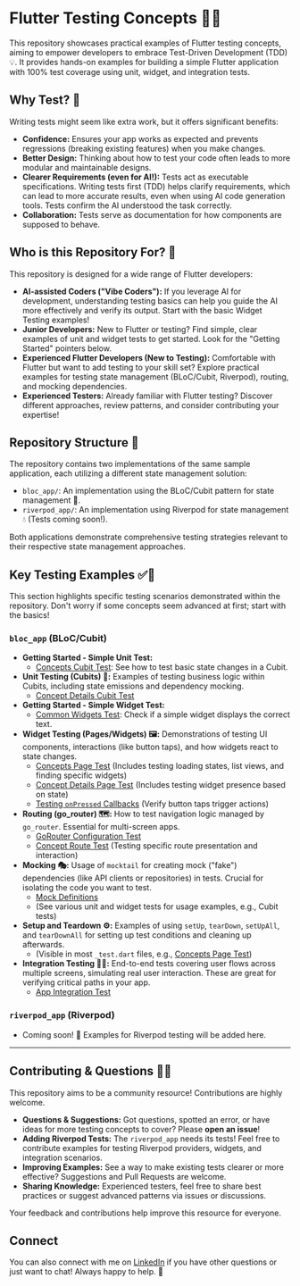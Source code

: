 # Flutter Testing Concepts 🧪🎯

This repository showcases practical examples of Flutter testing concepts, aiming to empower developers to embrace Test-Driven Development (TDD) 💡. It provides hands-on examples for building a simple Flutter application with 100% test coverage using unit, widget, and integration tests.

## Why Test? 🤔

Writing tests might seem like extra work, but it offers significant benefits:

*  **Confidence:** Ensures your app works as expected and prevents regressions (breaking existing features) when you make changes.
*  **Better Design:** Thinking about how to test your code often leads to more modular and maintainable designs.
*  **Clearer Requirements (even for AI!):** Tests act as executable specifications. Writing tests first (TDD) helps clarify requirements, which can lead to more accurate results, even when using AI code generation tools. Tests confirm the AI understood the task correctly.
*  **Collaboration:** Tests serve as documentation for how components are supposed to behave.

## Who is this Repository For? 👥

This repository is designed for a wide range of Flutter developers:

*  **AI-assisted Coders ("Vibe Coders"):** If you leverage AI for development, understanding testing basics can help you guide the AI more effectively and verify its output. Start with the basic Widget Testing examples!
*  **Junior Developers:** New to Flutter or testing? Find simple, clear examples of unit and widget tests to get started. Look for the "Getting Started" pointers below.
*  **Experienced Flutter Developers (New to Testing):** Comfortable with Flutter but want to add testing to your skill set? Explore practical examples for testing state management (BLoC/Cubit, Riverpod), routing, and mocking dependencies.
*  **Experienced Testers:** Already familiar with Flutter testing? Discover different approaches, review patterns, and consider contributing your expertise!

## Repository Structure 📁

The repository contains two implementations of the same sample application, each utilizing a different state management solution:

*  `bloc_app/`: An implementation using the BLoC/Cubit pattern for state management 🧱.
*  `riverpod_app/`: An implementation using Riverpod for state management 💧 (Tests coming soon!).

Both applications demonstrate comprehensive testing strategies relevant to their respective state management approaches.

## Key Testing Examples ✅🔬

This section highlights specific testing scenarios demonstrated within the repository. Don't worry if some concepts seem advanced at first; start with the basics!

### `bloc_app` (BLoC/Cubit)

*  **Getting Started - Simple Unit Test:**
   *  [Concepts Cubit Test](bloc_app/test/features/concepts/cubit/concepts_cubit_test.dart): See how to test basic state changes in a Cubit.
*  **Unit Testing (Cubits) 🧩:** Examples of testing business logic within Cubits, including state emissions and dependency mocking.
   *  [Concept Details Cubit Test](bloc_app/test/features/concept/cubit/concept_cubit_test.dart)
*  **Getting Started - Simple Widget Test:**
   *  [Common Widgets Test](bloc_app/test/common/widgets/app_bar_test.dart): Check if a simple widget displays the correct text.
*  **Widget Testing (Pages/Widgets) 🖼️:** Demonstrations of testing UI components, interactions (like button taps), and how widgets react to state changes.
   *  [Concepts Page Test](bloc_app/test/features/concepts/view/concepts_page_test.dart) (Includes testing loading states, list views, and finding specific widgets)
   *  [Concept Details Page Test](bloc_app/test/features/concept/view/concept_page_test.dart) (Includes testing widget presence based on state)
   *  [Testing `onPressed` Callbacks](bloc_app/test/features/challenges/challenge/view/widgets/answer_button_test.dart) (Verify button taps trigger actions)
*  **Routing (go_router) 🗺️:** How to test navigation logic managed by `go_router`. Essential for multi-screen apps.
   *  [GoRouter Configuration Test](bloc_app/test/routing/go_router_test.dart)
   *  [Concept Route Test](bloc_app/test/features/concept/concept_route_test.dart) (Testing specific route presentation and interaction)
*  **Mocking 🎭:** Usage of `mocktail` for creating mock ("fake") dependencies (like API clients or repositories) in tests. Crucial for isolating the code you want to test.
   *  [Mock Definitions](bloc_app/test/mocks.dart)
   *  (See various unit and widget tests for usage examples, e.g., Cubit tests)
*  **Setup and Teardown ⚙️:** Examples of using `setUp`, `tearDown`, `setUpAll`, and `tearDownAll` for setting up test conditions and cleaning up afterwards.
   *  (Visible in most `_test.dart` files, e.g., [Concepts Page Test](bloc_app/test/features/concepts/view/concepts_page_test.dart))
*  **Integration Testing 🔗🚀:** End-to-end tests covering user flows across multiple screens, simulating real user interaction. These are great for verifying critical paths in your app.
   *  [App Integration Test](bloc_app/integration_test/app_test.dart)

### `riverpod_app` (Riverpod)

*  Coming soon! 🚧 Examples for Riverpod testing will be added here.

---

## Contributing & Questions 🤔💡

This repository aims to be a community resource! Contributions are highly welcome.

*  **Questions & Suggestions:** Got questions, spotted an error, or have ideas for more testing concepts to cover? Please **open an issue**!
*  **Adding Riverpod Tests:** The `riverpod_app` needs its tests! Feel free to contribute examples for testing Riverpod providers, widgets, and integration scenarios.
*  **Improving Examples:** See a way to make existing tests clearer or more effective? Suggestions and Pull Requests are welcome.
*  **Sharing Knowledge:** Experienced testers, feel free to share best practices or suggest advanced patterns via issues or discussions.

Your feedback and contributions help improve this resource for everyone.

## Connect

You can also connect with me on [LinkedIn](https://www.linkedin.com/feed/) if you have other questions or just want to chat! Always happy to help. 🤝

